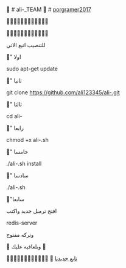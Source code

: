 
🔹 # ali-_TEAM
🔹 # [porgramer2017](https://telegram.me/porgramer2017)


🔸➖➖➖➖➖➖➖➖➖➖🔹












🔸➖➖➖➖➖➖➖➖➖➖🔹

للتنصيب اتبع الاتي

🔹" اولا

sudo apt-get update

🔹" ثانيا

git clone https://github.com/ali123345/ali-.git

🔹" ثالثا

cd ali-

🔹" رابعا

chmod +x ali-.sh

🔹" خامسا

./ali-.sh install

🔹" سادسا

./ali-.sh

🔹"سابعا

افتح ترمنل جديد واكتب

redis-server

وتركه مفتوح




🔹 وبلعافيه عليك 🔹




🔸➖➖➖➖➖➖➖➖➖➖🔹
🔹 [تابع جديدنا](t.me/porgramer2017)
